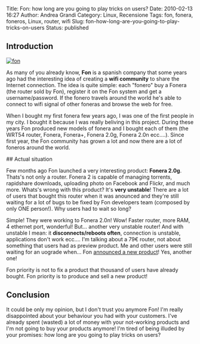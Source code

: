 Title: Fon: how long are you going to play tricks on users?
Date: 2010-02-13 16:27
Author: Andrea Grandi
Category: Linux, Recensione
Tags: fon, fonera, foneros, Linux, router, wifi
Slug: fon-how-long-are-you-going-to-play-tricks-on-users
Status: published

## Introduction

[![fon]({static}/images/2010/02/fon-300x294.jpg)]()

As many of you already know, **Fon** is a spanish company that some years ago had the
interesting idea of creating a **wifi community** to share the Internet
connection. The idea is quite simple: each "fonero" buy a Fonera (the
router sold by Fon), register it on the Fon system and get a
username/password. If the fonero travels around the world he's able to
connect to wifi signal of other foneras and browse the web for free.

When I bought my first fonera few years ago, I was one of the first
people in my city. I bought it because I was really beliving in this
project. During these years Fon produced new models of fonera and I
bought each of them (the WRT54 router, Fonera, Fonera+, Fonera 2.0g,
Fonera 2.0n ecc....). Since first year, the Fon community has grown a
lot and now there are a lot of foneros around the world.

## Actual situation

Few months ago Fon launched a very interesting product: **Fonera 2.0g**.
Thats's not only a router. Fonera 2 is capable of managing torrents,
rapidshare downloads, uploading photo on Facebook and Flickr, and much
more. Whats's wrong with this product? It's **very unstable**! There are
a lot of users that bought this router when it was anounced and they're
still waiting for a lot of bugs to be fixed by Fon developers team
(composed by only ONE person!). Why users had to wait so long?

Simple! They were working to Fonera 2.0n! Wow! Faster router, more RAM,
4 ethernet port, wonderful! But... another very unstable router! And
with unstable I mean: it **disconnects/reboots often**, connection is
unstable, applications don't work ecc.... I'm talking about a 79€
router, not about something that users had as preview product. Me and
other users were still waiting for an uograde when... Fon [announced a new product](http://english.martinvarsavsky.net/general/fon-to-unveil-new-fonera-at-mobile-world-congress.html)!
Yes, another one!

Fon priority is not to fix a product that thousand of users have already
bought. Fon priority is to produce and sell a new product!

## Conclusion

It could be only my opinion, but I don't trust you anymore Fon! I'm
really disappointed about your behaviour you had with your customers.
I've already spent (wasted) a lot of money with your not-working
products and I'm not going to buy your products anymore! I'm tired of
being illuded by your promises: how long are you going to play tricks on
users?
